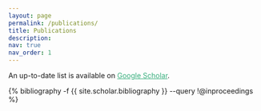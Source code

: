 ```yaml
---
layout: page
permalink: /publications/
title: Publications
description: 
nav: true
nav_order: 1
---
```


An up-to-date list is available on <a href='https://scholar.google.com/citations?user=uJuEHGkAAAAJ&hl=en' style="color:#36AE7C;" >Google Scholar</a>.
<!-- _pages/publications.md -->
<div class="publications">

{% bibliography -f {{ site.scholar.bibliography }} --query !@inproceedings %}



</div>
